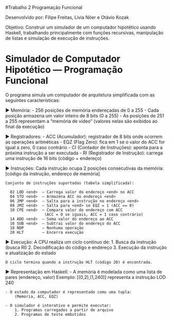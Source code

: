 #Trabalho 2 Programação Funcional

Desenvolvido por: Filipe Freitas, Lívia Nöer e Otávio Kozak

Objetivo:
Construir um simulador de um computador hipotético usando Haskell, trabalhando principalmente com funções recursivas, manipulação de listas e simulação de execução de instruções.


  Simulador de Computador Hipotético — Programação Funcional
 ============================================================

  O programa simula um computador de arquitetura simplificada com as seguintes características:

  ▶ Memória:
    - 256 posições de memória endereçadas de 0 a 255
    - Cada posição armazena um valor inteiro de 8 bits (0 a 255)
    - As posições de 251 a 255 representam a “memória de vídeo”
      (valores nelas são exibidos ao final da execução)

  ▶ Registradores:
    - ACC (Acumulador): registrador de 8 bits onde ocorrem as operações aritméticas
    - EQZ (Flag Zero): fica em 1 se o valor do ACC for igual a zero, 0 caso contrário
    - CI (Contador de Instruções): aponta para a próxima instrução a ser executada
    - RI (Registrador de Instrução): carrega uma instrução de 16 bits (código + endereço)

  ▶ Instruções:
    Cada instrução ocupa 2 posições consecutivas da memória:
      [código da instrução, endereço de memória]

    Conjunto de instruções suportadas (tabela simplificada):

      02 LOD <end>  — Carrega valor do endereço <end> no ACC
      04 STO <end>  — Armazena ACC no endereço <end>
      06 JMP <end>  — Salta para a instrução no endereço <end>
      08 JMZ <end>  — Salta para <end> se EQZ = 1 (ACC == 0)
      10 CPE <end>  — Compara valor do endereço com ACC
                     (ACC = 0 se iguais, ACC = 1 caso contrário)
      14 ADD <end>  — Soma valor do endereço ao ACC
      16 SUB <end>  — Subtrai valor do endereço do ACC
      18 NOP        — Nenhuma operação
      20 HLT        — Encerra execução

  ▶ Execução:
    A CPU realiza um ciclo contínuo de:
      1. Busca da instrução (busca RI)
      2. Decodificação do código e endereço
      3. Execução da instrução e atualização do estado

    O ciclo termina quando a instrução HLT (código 20) é encontrada.

  ▶ Representação em Haskell:
    - A memória é modelada como uma lista de pares (endereço, valor)
      Exemplo: [(0,2),(1,240)] representa a instrução LOD 240

    - O estado do computador é representado como uma tupla:
        (Memoria, ACC, EQZ)

    - O simulador é interativo e permite executar:
        1. Programas carregados a partir de arquivo
        2. Programas de teste embutidos





